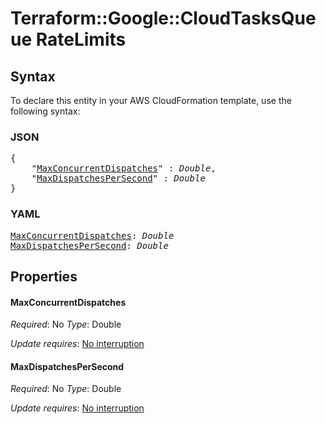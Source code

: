 # Terraform::Google::CloudTasksQueue RateLimits

## Syntax

To declare this entity in your AWS CloudFormation template, use the following syntax:

### JSON

<pre>
{
    "<a href="#maxconcurrentdispatches" title="MaxConcurrentDispatches">MaxConcurrentDispatches</a>" : <i>Double</i>,
    "<a href="#maxdispatchespersecond" title="MaxDispatchesPerSecond">MaxDispatchesPerSecond</a>" : <i>Double</i>
}
</pre>

### YAML

<pre>
<a href="#maxconcurrentdispatches" title="MaxConcurrentDispatches">MaxConcurrentDispatches</a>: <i>Double</i>
<a href="#maxdispatchespersecond" title="MaxDispatchesPerSecond">MaxDispatchesPerSecond</a>: <i>Double</i>
</pre>

## Properties

#### MaxConcurrentDispatches

_Required_: No
_Type_: Double

_Update requires_: [No interruption](https://docs.aws.amazon.com/AWSCloudFormation/latest/UserGuide/using-cfn-updating-stacks-update-behaviors.html#update-no-interrupt)

#### MaxDispatchesPerSecond

_Required_: No
_Type_: Double

_Update requires_: [No interruption](https://docs.aws.amazon.com/AWSCloudFormation/latest/UserGuide/using-cfn-updating-stacks-update-behaviors.html#update-no-interrupt)

